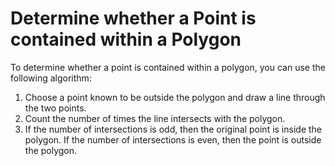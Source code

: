 # Determine whether a Point is contained within a Polygon

To determine whether a point is contained within a polygon, you can use the following algorithm:

1. Choose a point known to be outside the polygon and draw a line through the two points.
2. Count the number of times the line intersects with the polygon.
3. If the number of intersections is odd, then the original point is inside the polygon. If the number of intersections is even, then the point is outside the polygon.
